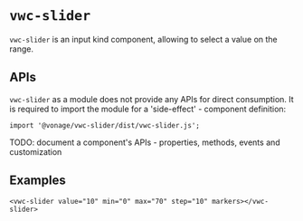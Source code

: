 # `vwc-slider`

`vwc-slider` is an input kind component, allowing to select a value on the range.

## APIs

`vwc-slider` as a module does not provide any APIs for direct consumption. It is required to import the module for a 'side-effect' - component definition:

`import '@vonage/vwc-slider/dist/vwc-slider.js';`

TODO: document a component's APIs - properties, methods, events and customization

## Examples

`<vwc-slider value="10" min="0" max="70" step="10" markers></vwc-slider>`